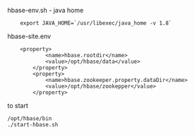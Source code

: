 hbase-env.sh - java home
```
	export JAVA_HOME=`/usr/libexec/java_home -v 1.8`
```

hbase-site.env
```
	<property>
	        <name>hbase.rootdir</name>
	        <value>/opt/hbase/data</value>
        </property>
        <property>
	        <name>hbase.zookeeper.property.dataDir</name>
	        <value>/opt/hbase/zookepper</value>
        </property>
```


to start
```
/opt/hbase/bin
./start-hbase.sh 
```
